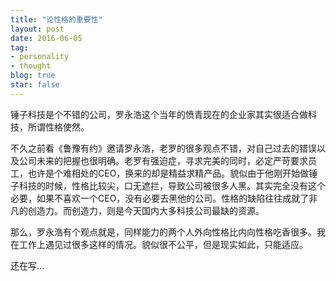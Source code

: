 ```yaml
---
title: "论性格的重要性"
layout: post
date: 2016-06-05
tag:
- personality
- thought
blog: true
star: false
---
```


锤子科技是个不错的公司，罗永浩这个当年的愤青现在的企业家其实很适合做科技，所谓性格使然。

不久之前看《鲁豫有约》邀请罗永浩，老罗的很多观点不错，对自己过去的错误以及公司未来的把握也很明确。老罗有强迫症，寻求完美的同时，必定严苛要求员工，也许是个难相处的CEO，换来的却是精益求精产品。貌似由于他刚开始做锤子科技的时候，性格比较尖，口无遮拦，导致公司被很多人黑。其实完全没有这个必要，如果不喜欢一个CEO，没有必要去黑他的公司。性格的缺陷往往成就了非凡的创造力。而创造力，则是今天国内大多科技公司最缺的资源。

那么，罗永浩有个观点就是，同样能力的两个人外向性格比内向性格吃香很多。我在工作上遇见过很多这样的情况。貌似很不公平，但是现实如此，只能适应。

还在写...
